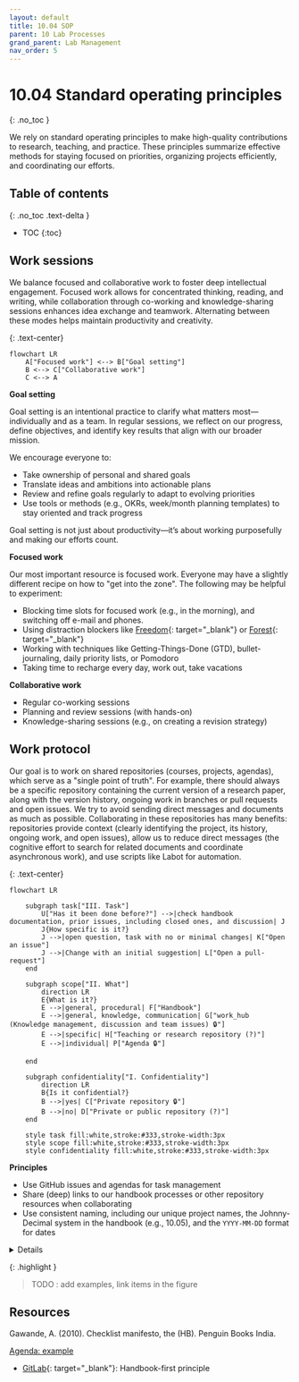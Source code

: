 ```yaml
---
layout: default
title: 10.04 SOP
parent: 10 Lab Processes
grand_parent: Lab Management
nav_order: 5
---
```


# 10.04 Standard operating principles
{: .no_toc }

We rely on standard operating principles to make high-quality contributions to research, teaching, and practice.
These principles summarize effective methods for staying focused on priorities, organizing projects efficiently, and coordinating our efforts.

## Table of contents
{: .no_toc .text-delta }

- TOC
{:toc}

<!--
Each principle has one of the following states:

- **Core**: Fundamental principles that are essential to the team's success and should generally be adhered to.
- **Recommended**: Practices that are highly encouraged because they provide significant benefits but are not strictly necessary.
- **Experimental**: Ideas or practices currently under trial to assess their value and suitability for long-term adoption.

| **Principle**                                                               | **Status**  |
|-----------------------------------------------------------------------------|-------------|
| [Work sessions](#work-sessions)                                             | Core        |
| [Work protocol](#work-protocol)                                             | Recommended |
| [Share Deep Links](#sharing-with-deep-links)                                | Core        |
| [Organizing with Agendas](#organizing-with-agendas)                         | Recommended |


| **Team**                | [Sharing Contents and Research Results Effectively](#sharing-contents-and-research-results-effectively)        | Recommended |
| **Individually**        | [Optimize Tools and Processes](#optimizing-tools-and-processes)                                                | Recommended |
| **Team**                | [**Efficient and Well-Documented Meetings**](#efficient-and-well-documented-meetings)                                    | Recommended |
| **Team**                | [**Netiquette for Respectful and Effective Communication**](#netiquette-for-respectful-and-effective-communication)      | Mandatory   |
| **Team**                | [**Mentoring and Continuous Learning**](#mentoring-and-continuous-learning)                                              | Recommended |
| **Team**                | [**Effective Use of Channels and Media**](#effective-use-of-channels-and-media)                                          | Recommended |
-->

## Work sessions

We balance focused and collaborative work to foster deep intellectual engagement.
Focused work allows for concentrated thinking, reading, and writing, while collaboration through co-working and knowledge-sharing sessions enhances idea exchange and teamwork.
Alternating between these modes helps maintain productivity and creativity.

{: .text-center}
```mermaid
flowchart LR
    A["Focused work"] <--> B["Goal setting"]
    B <--> C["Collaborative work"]
    C <--> A
```

**Goal setting**

Goal setting is an intentional practice to clarify what matters most—individually and as a team.
In regular sessions, we reflect on our progress, define objectives, and identify key results that align with our broader mission.

We encourage everyone to:

- Take ownership of personal and shared goals
- Translate ideas and ambitions into actionable plans
- Review and refine goals regularly to adapt to evolving priorities
- Use tools or methods (e.g., OKRs, week/month planning templates) to stay oriented and track progress

Goal setting is not just about productivity—it’s about working purposefully and making our efforts count.

**Focused work**

Our most important resource is focused work. Everyone may have a slightly different recipe on how to "get into the zone".
The following may be helpful to experiment:

- Blocking time slots for focused work (e.g., in the morning), and switching off e-mail and phones.
- Using distraction blockers like [Freedom](https://freedom.to/){: target="_blank"} or [Forest](https://www.forestapp.cc/){: target="_blank"}
- Working with techniques like Getting-Things-Done (GTD), bullet-journaling, daily priority lists, or Pomodoro
- Taking time to recharge every day, work out, take vacations

<!-- e.g., OS/Codespace VM -->

**Collaborative work**

- Regular co-working sessions
- Planning and review sessions (with hands-on)
- Knowledge-sharing sessions (e.g., on creating a revision strategy)

## Work protocol

Our goal is to work on shared repositories (courses, projects, agendas), which serve as a "single point of truth".
For example, there should always be a specific repository containing the current version of a research paper, along with the version history, ongoing work in branches or pull requests and open issues.
We try to avoid sending direct messages and documents as much as possible.
Collaborating in these repositories has many benefits: repositories provide context (clearly identifying the project, its history, ongoing work, and open issues), allow us to reduce direct messages (the cognitive effort to search for related documents and coordinate asynchronous work), and use scripts like Labot for automation.

{: .text-center}
```mermaid
flowchart LR

    subgraph task["III. Task"]
        U["Has it been done before?"] -->|check handbook documentation, prior issues, including closed ones, and discussion| J
        J{How specific is it?}
        J -->|open question, task with no or minimal changes| K["Open an issue"]
        J -->|Change with an initial suggestion| L["Open a pull-request"]
    end

    subgraph scope["II. What"]
        direction LR
        E{What is it?}
        E -->|general, procedural| F["Handbook"]
        E -->|general, knowledge, communication| G["work_hub (Knowledge management, discussion and team issues) 🔒"]
        E -->|specific| H["Teaching or research repository (?)"]
        E -->|individual| P["Agenda 🔒"]

    end

    subgraph confidentiality["I. Confidentiality"]
        direction LR
        B{Is it confidential?}
        B -->|yes| C["Private repository 🔒"]
        B -->|no| D["Private or public repository (?)"]
    end

    style task fill:white,stroke:#333,stroke-width:3px
    style scope fill:white,stroke:#333,stroke-width:3px
    style confidentiality fill:white,stroke:#333,stroke-width:3px
```

**Principles**

- Use GitHub issues and agendas for task management
- Share (deep) links to our handbook processes or other repository resources when collaborating
- Use consistent naming, including our unique project names, the Johnny-Decimal system in the handbook (e.g., 10.05), and the `YYYY-MM-DD` format for dates

<details>
  <summary>Details</summary>

    <h2>GitHub issues for task management</h2>

    <p>We use <strong>one system</strong> to manage tasks: GitHub (issues). Issues offer a continuous thread for a given task with several advantages:</p>

    <ul>
    <li>All task-related information is collected in one place</li>
    <li>We can link other resources or upload files</li>
    <li>We can mention others (e.g., <code>@geritwagner</code>: can you help me with ...?), asking them to contribute</li>
    <li>We can work on shared issues with colleagues, but also with external stakeholders, such as researchers from other universities or students</li>
    <li>Issues can be linked to pull requests</li>
    <li>We can share (deep) links to issues, giving recipients context on the task (unlike e-mails where finding context can be time-consuming)</li>
    <li>GitHub offers templates to structure recurring tasks</li>
    <li>It is easy to write scripts that access, create, or contribute to issues</li>
    <li>Closed issues offer a historical record of past decisions and work procedures</li>
    </ul>

    <h3>Best practices:</h3>

    <ul>
    <li>Carefully decide in which repository the issues should be created. Issues are specific to a repository and have the same visibility (private or public).</li>
    <li>Mention colleagues instead of writing a separate e-mail.</li>
    <li>Regularly check GitHub's overview of all <a href="https://github.com/issues/assigned" target="_blank">open issues assigned to you or with mentions</a>.</li>
    </ul>

    <h2>Agendas</h2>

    <p>To facilitate planning and collaboration, we work with agenda repositories. An agenda repository is a shared GitHub repository with a README.md file to keep track of meeting notes, TODOs, and items to discuss. It is one place to keep track of information that can be linked and edited by all participants.</p>

    <p>Example repository: <a href="https://github.com/digital-work-lab/agenda-adam-eva">https://github.com/digital-work-lab/agenda-adam-eva</a> or <a href="https://gitlab.com/rayana/plan/">example: rayana</a></p>

    <pre>
    <code># Agenda: Adam - Eva

    Regular meeting:

    - Time: ...
    - Location: ...

    ## Items to discuss

    - item

    ## Log

    ### CW 1

    - meeting note
    </code>
    </pre>

    <h3>Sharing with deep links</h3>

    <p>A <strong>deep link</strong> is a URL that points directly to specific content within a page, rather than to the general page or document itself. This allows users to access the exact information or context they need without having to navigate or search within the broader resource.</p>

    <p>Examples of deep links:</p>
    <ul>
    <li><strong>Specific element in our handbook:</strong><br>
        <a href="https://digital-work-lab.github.io/handbook/docs/20-research/20_processes/20.32.revision.html#expected-outcome">https://digital-work-lab.github.io/handbook/docs/20-research/20_processes/20.32.revision.html#expected-outcome</a></li>
    <li><strong>Selected slide in our project:</strong><br>
        <a href="https://digital-work-lab.github.io/open-source-project/output/05-best_practice.html#technical-setup">https://digital-work-lab.github.io/open-source-project/output/05-best_practice.html#technical-setup</a></li>
    <li><strong>A comment in an issue discussion:</strong><br>
        <a href="https://github.com/digital-work-lab/digital-work-lecture/issues/8#issuecomment-2199793685">https://github.com/digital-work-lab/digital-work-lecture/issues/8#issuecomment-2199793685</a></li>
    </ul>

    <h4>How to create a deep link:</h4>

    <ul>
    <li>Click on the anchor and copy the URL:</li>
    <img src="../../../assets/images/deep-link-handbook.gif" alt="deep-link example">

    <li>In slides, add the title after the <code>#</code>:</li>
    <img src="../../../assets/images/deep-link-slides.gif" alt="deep-link example">
    </ul>

    <strong>Why Use Deep Links</strong>
    <ol>
    <li><strong>Precision and Clarity</strong>: 
        Deep links provide targeted access to relevant content, which reduces ambiguity and ensures recipients understand the exact context being referenced.
    </li>
    <li><strong>Improved Collaboration</strong>: 
        Sharing specific parts of documents or discussions encourages grounded and focused discussions, avoiding the inefficiency of reading or interpreting an entire document.
    </li>
    <li><strong>Asynchronous Workflows</strong>: 
        Deep links support modern collaborative practices by making resources easy to share, revisit, and update over time without additional explanation or redundant actions.
    </li>
    <li><strong>Enhanced Discoverability</strong>: 
        They create a networked "knowledge graph," allowing users to explore related information seamlessly through interconnected resources.
    </li>
    <li><strong>Time and Effort Savings</strong>: 
        By bypassing the need to search within a page, deep links save time for all collaborators.
    </li>
    </ol>
    <p>
    See Ben Balter's <a href="https://ben.balter.com/2015/11/18/tools-to-empower-open-collaboration/" target="_blank">post</a>.
    </p>

    <h3>Sharing contents and research results</h3>

    <ul>
    <li><strong>Work iteratively:</strong> Always write and share bullet points before writing paragraphs.</li>
    <li><strong>Agree on short names for research projects:</strong> For example, use names like BibDedupe or GitIntro. Short names should be related to the topic, not the target journal (avoid referring to "the MISQ paper").</li>
    <li>To facilitate sharing, ensure that projects, contents, and processes are <strong>linkable</strong> and <strong>editable</strong> (e.g., in a thesis repository on GitHub, a link to the meeting notes can be shared, and thesis advisors can directly suggest modifications).</li>
    <li>Questions related to our processes should be answered by sharing a link instead of answering the same question multiple times (e.g., <a href="10.07.markdown.html#slides">here</a> are our guidelines for creating markdown slides).</li>
    <li>Before the publication of results, research data (including code, interview data, and manuscripts) should be kept private.</li>
    <li>Coordinate with your team on whether and when a shared repository will be available to the public and set a clear time frame to avoid misunderstandings.</li>
    </ul>

</details>

{: .highlight }
> TODO : add examples, link items in the figure

## Resources

Gawande, A. (2010). Checklist manifesto, the (HB). Penguin Books India.

[Agenda: example](https://gitlab.com/rayana/plan/)

- [GitLab](https://handbook.gitlab.com/handbook/company/culture/all-remote/handbook-first/){: target="_blank"}: Handbook-first principle

